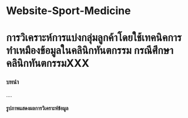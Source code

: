 # Website-Sport-Medicine
<h1>การวิเคราะห์การแบ่งกลุ่มลูกค้าโดยใช้เทคนิคการทำเหมืองข้อมูลในคลินิกทันตกรรม กรณีศึกษา คลินิกทันตกรรมXXX </h1>

<h3>บทนำ</h3>
<p> .... </p>

<h4>รูปภาพแสดงผลการวิเคราะห์ข้อมูล</h4>
<img src=>
<img src=>
<img src=>
<img src=>










